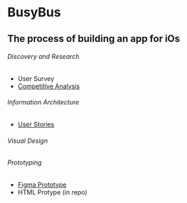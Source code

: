 # BusyBus
## The process of building an app for iOs

###### Discovery and Research
- User Survey
- [Competitive Analysis](https://docs.google.com/document/d/1D7-9H8zr7GWZ3YH8pmiBdHf8dgvCpNo4pxwiPSiJrG4/edit?usp=sharing)
###### Information Architecture
- [User Stories](https://docs.google.com/spreadsheets/d/1IDq7k5NPYwOzHE1KwFSJV2rgJLcx7B2kKPiiayC_4d4/edit?usp=sharing)
###### Visual Design
###### Prototyping
- [Figma Prototype](https://www.figma.com/file/TwaLF3FdJAPEggUqP6L4FrnQ/BusyBus?node-id=0%3A1)
- HTML Protype (in repo)
